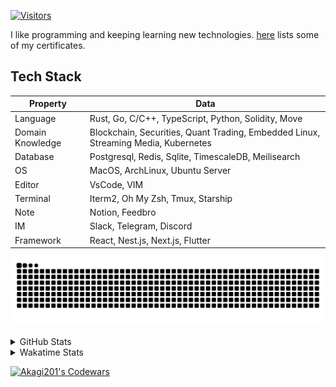 <!-- markdownlint-disable MD041 MD010 MD033 -->
[![Visitors](https://api.visitorbadge.io/api/daily?path=Akagi201%2FAkagi201&label=Visitors%20Today&countColor=%2337d67a)](https://visitorbadge.io/status?path=Akagi201%2FAkagi201)

I like programming and keeping learning new technologies. [here](https://github.com/Akagi201/blockchain) lists some of my certificates.

## Tech Stack

| Property         	| Data                                                                               	|
|------------------	|------------------------------------------------------------------------------------	|
| Language         	| Rust, Go, C/C++, TypeScript, Python, Solidity, Move                                 |
| Domain Knowledge 	| Blockchain, Securities, Quant Trading, Embedded Linux, Streaming Media, Kubernetes 	|
| Database         	| Postgresql, Redis, Sqlite, TimescaleDB, Meilisearch                                 |
| OS               	| MacOS, ArchLinux, Ubuntu Server                                                     |
| Editor           	| VsCode, VIM                                                                        	|
| Terminal          | Iterm2, Oh My Zsh, Tmux, Starship                                                   |
| Note             	| Notion, Feedbro                                                                    	|
| IM               	| Slack, Telegram, Discord                                                            |
| Framework         | React, Nest.js, Next.js, Flutter                                                   	|

[![github contribution grid snake animation](https://raw.githubusercontent.com/Akagi201/Akagi201/output/github-contribution-grid-snake.svg#gh-light-mode-only)](https://github.com/Akagi201)

<details>
<summary>GitHub Stats</summary>
  <a href="https://github.com/Akagi201"><img alt="Profile Detail" src="https://raw.githubusercontent.com/Akagi201/Akagi201/master/profile-summary-card-output/dracula/0-profile-details.svg" /></a>
  <a href="https://github.com/Akagi201"><img alt="Github Stats" src="https://raw.githubusercontent.com/Akagi201/Akagi201/master/profile-summary-card-output/dracula/3-stats.svg" /></a>
  <a href="https://github.com/Akagi201"><img alt="Lang By Commits" src="https://raw.githubusercontent.com/Akagi201/Akagi201/master/profile-summary-card-output/dracula/2-most-commit-language.svg" /></a>
</details>

<details>
<summary>Wakatime Stats</summary>
<br>

<!--START_SECTION:waka-->

```txt
From: 23 September 2023 - To: 30 September 2023

Total Time: 44 hrs 5 mins

Other              38 hrs 49 mins  ██████████████████████░░░   88.05 %
Python             2 hrs 27 mins   █▒░░░░░░░░░░░░░░░░░░░░░░░   05.58 %
sh                 1 hr 30 mins    █░░░░░░░░░░░░░░░░░░░░░░░░   03.42 %
Solidity           19 mins         ▒░░░░░░░░░░░░░░░░░░░░░░░░   00.72 %
GDScript3          18 mins         ▒░░░░░░░░░░░░░░░░░░░░░░░░   00.71 %
Rust               12 mins         ░░░░░░░░░░░░░░░░░░░░░░░░░   00.46 %
Markdown           6 mins          ░░░░░░░░░░░░░░░░░░░░░░░░░   00.25 %
SQL                6 mins          ░░░░░░░░░░░░░░░░░░░░░░░░░   00.25 %
TOML               5 mins          ░░░░░░░░░░░░░░░░░░░░░░░░░   00.20 %
JSON               4 mins          ░░░░░░░░░░░░░░░░░░░░░░░░░   00.17 %
```

<!--END_SECTION:waka-->

</details>

<a href="https://www.codewars.com/users/Akagi201"><img alt="Akagi201's Codewars" src="https://www.codewars.com/users/Akagi201/badges/small"></a>
